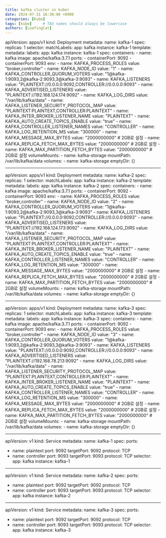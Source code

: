 ```yaml
---
title: kafka cluster in kuber
date: 2024-07-31 16:30:00 +0900
categories: [Kube]
tags: [kube]     # TAG names should always be lowercase
authors: [LoafingCat]
---
```




apiVersion: apps/v1
kind: Deployment
metadata:
  name: kafka-1
spec:
  replicas: 1
  selector:
    matchLabels:
      app: kafka
      instance: kafka-1
  template:
    metadata:
      labels:
        app: kafka
        instance: kafka-1
    spec:
      containers:
      - name: kafka
        image: apache/kafka:3.7.1
        ports:
        - containerPort: 9092
        - containerPort: 9093
        env:
        - name: KAFKA_PROCESS_ROLES
          value: "broker,controller"
        - name: KAFKA_NODE_ID
          value: "1"
        - name: KAFKA_CONTROLLER_QUORUM_VOTERS
          value: "1@kafka-1:9093,2@kafka-2:9093,3@kafka-3:9093"
        - name: KAFKA_LISTENERS
          value: "PLAINTEXT://0.0.0.0:9092,CONTROLLER://0.0.0.0:9093"
        - name: KAFKA_ADVERTISED_LISTENERS
          value: "PLAINTEXT://192.168.124.174:9092"
        - name: KAFKA_LOG_DIRS
          value: "/var/lib/kafka/data"
        - name: KAFKA_LISTENER_SECURITY_PROTOCOL_MAP
          value: "PLAINTEXT:PLAINTEXT,CONTROLLER:PLAINTEXT"
        - name: KAFKA_INTER_BROKER_LISTENER_NAME
          value: "PLAINTEXT"
        - name: KAFKA_AUTO_CREATE_TOPICS_ENABLE
          value: "true"
        - name: KAFKA_CONTROLLER_LISTENER_NAMES
          value: "CONTROLLER"
        - name: KAFKA_LOG_RETENTION_MS
          value: "300000"
        - name: KAFKA_MESSAGE_MAX_BYTES
          value: "2000000000"  # 2GB로 설정
        - name: KAFKA_REPLICA_FETCH_MAX_BYTES
          value: "2000000000"  # 2GB로 설정
        - name: KAFKA_MAX_PARTITION_FETCH_BYTES
          value: "2000000000"  # 2GB로 설정
        volumeMounts:
        - name: kafka-storage
          mountPath: /var/lib/kafka/data
      volumes:
      - name: kafka-storage
        emptyDir: {}

---
apiVersion: apps/v1
kind: Deployment
metadata:
  name: kafka-2
spec:
  replicas: 1
  selector:
    matchLabels:
      app: kafka
      instance: kafka-2
  template:
    metadata:
      labels:
        app: kafka
        instance: kafka-2
    spec:
      containers:
      - name: kafka
        image: apache/kafka:3.7.1
        ports:
        - containerPort: 9092
        - containerPort: 9093
        env:
        - name: KAFKA_PROCESS_ROLES
          value: "broker,controller"
        - name: KAFKA_NODE_ID
          value: "2"
        - name: KAFKA_CONTROLLER_QUORUM_VOTERS
          value: "1@kafka-1:9093,2@kafka-2:9093,3@kafka-3:9093"
        - name: KAFKA_LISTENERS
          value: "PLAINTEXT://0.0.0.0:9092,CONTROLLER://0.0.0.0:9093"
        - name: KAFKA_ADVERTISED_LISTENERS
          value: "PLAINTEXT://192.168.124.173:9092"
        - name: KAFKA_LOG_DIRS
          value: "/var/lib/kafka/data"
        - name: KAFKA_LISTENER_SECURITY_PROTOCOL_MAP
          value: "PLAINTEXT:PLAINTEXT,CONTROLLER:PLAINTEXT"
        - name: KAFKA_INTER_BROKER_LISTENER_NAME
          value: "PLAINTEXT"
        - name: KAFKA_AUTO_CREATE_TOPICS_ENABLE
          value: "true"
        - name: KAFKA_CONTROLLER_LISTENER_NAMES
          value: "CONTROLLER"
        - name: KAFKA_LOG_RETENTION_MS
          value: "300000"
        - name: KAFKA_MESSAGE_MAX_BYTES
          value: "2000000000"  # 2GB로 설정
        - name: KAFKA_REPLICA_FETCH_MAX_BYTES
          value: "2000000000"  # 2GB로 설정
        - name: KAFKA_MAX_PARTITION_FETCH_BYTES
          value: "2000000000"  # 2GB로 설정
        volumeMounts:
        - name: kafka-storage
          mountPath: /var/lib/kafka/data
      volumes:
      - name: kafka-storage
        emptyDir: {}

---
apiVersion: apps/v1
kind: Deployment
metadata:
  name: kafka-3
spec:
  replicas: 1
  selector:
    matchLabels:
      app: kafka
      instance: kafka-3
  template:
    metadata:
      labels:
        app: kafka
        instance: kafka-3
    spec:
      containers:
      - name: kafka
        image: apache/kafka:3.7.1
        ports:
        - containerPort: 9092
        - containerPort: 9093
        env:
        - name: KAFKA_PROCESS_ROLES
          value: "broker,controller"
        - name: KAFKA_NODE_ID
          value: "3"
        - name: KAFKA_CONTROLLER_QUORUM_VOTERS
          value: "1@kafka-1:9093,2@kafka-2:9093,3@kafka-3:9093"
        - name: KAFKA_LISTENERS
          value: "PLAINTEXT://0.0.0.0:9092,CONTROLLER://0.0.0.0:9093"
        - name: KAFKA_ADVERTISED_LISTENERS
          value: "PLAINTEXT://192.168.78.213:9092"
        - name: KAFKA_LOG_DIRS
          value: "/var/lib/kafka/data"
        - name: KAFKA_LISTENER_SECURITY_PROTOCOL_MAP
          value: "PLAINTEXT:PLAINTEXT,CONTROLLER:PLAINTEXT"
        - name: KAFKA_INTER_BROKER_LISTENER_NAME
          value: "PLAINTEXT"
        - name: KAFKA_AUTO_CREATE_TOPICS_ENABLE
          value: "true"
        - name: KAFKA_CONTROLLER_LISTENER_NAMES
          value: "CONTROLLER"
        - name: KAFKA_LOG_RETENTION_MS
          value: "300000"
        - name: KAFKA_MESSAGE_MAX_BYTES
          value: "2000000000"  # 2GB로 설정
        - name: KAFKA_REPLICA_FETCH_MAX_BYTES
          value: "2000000000"  # 2GB로 설정
        - name: KAFKA_MAX_PARTITION_FETCH_BYTES
          value: "2000000000"  # 2GB로 설정
        volumeMounts:
        - name: kafka-storage
          mountPath: /var/lib/kafka/data
      volumes:
      - name: kafka-storage
        emptyDir: {}

---
apiVersion: v1
kind: Service
metadata:
  name: kafka-1
spec:
  ports:
  - name: plaintext
    port: 9092
    targetPort: 9092
    protocol: TCP
  - name: controller
    port: 9093
    targetPort: 9093
    protocol: TCP
  selector:
    app: kafka
    instance: kafka-1

---
apiVersion: v1
kind: Service
metadata:
  name: kafka-2
spec:
  ports:
  - name: plaintext
    port: 9092
    targetPort: 9092
    protocol: TCP
  - name: controller
    port: 9093
    targetPort: 9093
    protocol: TCP
  selector:
    app: kafka
    instance: kafka-2

---
apiVersion: v1
kind: Service
metadata:
  name: kafka-3
spec:
  ports:
  - name: plaintext
    port: 9092
    targetPort: 9092
    protocol: TCP
  - name: controller
    port: 9093
    targetPort: 9093
    protocol: TCP
  selector:
    app: kafka
    instance: kafka-3
